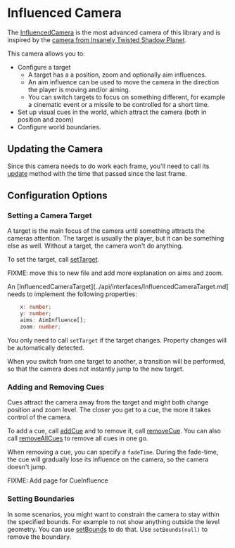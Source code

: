 # Influenced Camera

The [InfluencedCamera](../api/classes/InfluencedCamera.md) is the most advanced camera of this library and is inspired by the [camera from Insanely Twisted Shadow Planet](http://michelgagne.blogspot.com/2012/07/itsp-camera-explained.html).

This camera allows you to:
- Configure a target
  - A target has a a position, zoom and optionally aim influences.
  - An aim influence can be used to move the camera in the direction the player is moving and/or aiming.
  - You can switch targets to focus on something different, for example a cinematic event or a missile to be controlled for a short time.
- Set up visual cues in the world, which attract the camera (both in position and zoom)
- Configure world boundaries.

## Updating the Camera

Since this camera needs to do work each frame, you'll need to call its [update](../api/classes/InfluencedCamera.md#update) method with the time that passed since the last frame.

## Configuration Options

### Setting a Camera Target

A target is the main focus of the camera until something attracts the cameras attention. The target is usually the player, but it can be something else as well. Without a target, the camera won't do anything.

To set the target, call [setTarget](../api/classes/InfluencedCamera.md#settarget).

FIXME: move this to new file and add more explanation on aims and zoom.

An [InfluencedCameraTarget](../api/interfaces/InfluencedCameraTarget.md] needs to implement the following properties:

```typescript
    x: number;
    y: number;
    aims: AimInfluence[];
    zoom: number;
```

You only need to call `setTarget` if the target changes. Property changes will be automatically detected.

When you switch from one target to another, a transition will be performed, so that the camera does not instantly jump to the new target.

### Adding and Removing Cues

Cues attract the camera away from the target and might both change position and zoom level. The closer you get to a cue, the more it takes control of the camera.

To add a cue, call [addCue](../api/classes/InfluencedCamera.md#addcue) and to remove it, call [removeCue](../api/classes/InfluencedCamera.md#removecue). You can also call [removeAllCues](../api/classes/InfluencedCamera.md#removeallcues) to remove all cues in one go.

When removing a cue, you can specify a `fadeTime`. During the fade-time, the cue will gradually lose its influence on the camera, so the camera doesn't jump.

FIXME: Add page for CueInfluence

### Setting Boundaries

In some scenarios, you might want to constrain the camera to stay within the specified bounds. For example to not show anything outside the level geometry. You can use [setBounds](../api/classes/InfluencedCamera.md#moveomstantly) to do that. Use `setBounds(null)` to remove the boundary.
